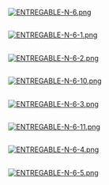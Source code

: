 [![ENTREGABLE-N-6.png](https://i.postimg.cc/L6rgtMWW/ENTREGABLE-N-6.png)](https://postimg.cc/Whw4VxTm)
##

[![ENTREGABLE-N-6-1.png](https://i.postimg.cc/cJcKGtJq/ENTREGABLE-N-6-1.png)](https://postimg.cc/DW8fqZs5)
##

[![ENTREGABLE-N-6-2.png](https://i.postimg.cc/C1LRhMZR/ENTREGABLE-N-6-2.png)](https://postimg.cc/8F9pwSmG)
##
[![ENTREGABLE-N-6-10.png](https://i.postimg.cc/tRFmFX71/ENTREGABLE-N-6-10.png)](https://postimg.cc/Jt4qLCNm)
##
[![ENTREGABLE-N-6-3.png](https://i.postimg.cc/ZnXnxrwN/ENTREGABLE-N-6-3.png)](https://postimg.cc/D4d72bkf)
##

[![ENTREGABLE-N-6-11.png](https://i.postimg.cc/VL1ZR3bK/ENTREGABLE-N-6-11.png)](https://postimg.cc/Dmjcfp6G)
##
[![ENTREGABLE-N-6-4.png](https://i.postimg.cc/VkkGyngM/ENTREGABLE-N-6-4.png)](https://postimg.cc/Cz9HkZWL)
##
[![ENTREGABLE-N-6-5.png](https://i.postimg.cc/nckRw04p/ENTREGABLE-N-6-5.png)](https://postimg.cc/jLD4D63F)
